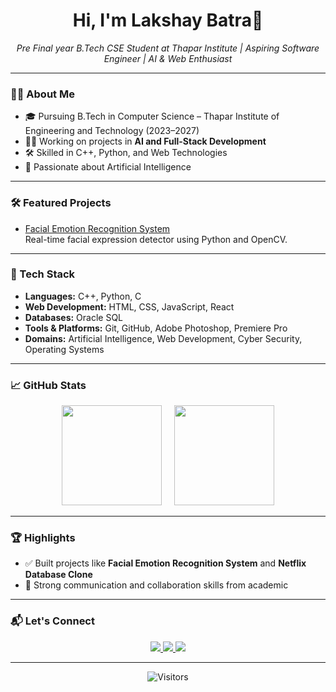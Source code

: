 <h1 align="center">Hi, I'm Lakshay Batra👋</h1>
<p align="center">
  <i>Pre Final year B.Tech CSE Student at Thapar Institute | Aspiring Software Engineer | AI & Web Enthusiast</i>
</p>

---

### 👨‍💻 About Me

- 🎓 Pursuing B.Tech in Computer Science – Thapar Institute of Engineering and Technology (2023–2027)
- 👨‍🔬 Working on projects in **AI and Full-Stack Development**
- 🛠  Skilled in C++, Python, and Web Technologies
- 🧠 Passionate about Artificial Intelligence

---

### 🛠 Featured Projects

- [Facial Emotion Recognition System](https://github.com/DROP5136/facial-emotion-recognition)  
  Real-time facial expression detector using Python and OpenCV.
  
---

### 🧰 Tech Stack

- **Languages:** C++, Python, C  
- **Web Development:** HTML, CSS, JavaScript, React 
- **Databases:** Oracle SQL  
- **Tools & Platforms:** Git, GitHub, Adobe Photoshop, Premiere Pro 
- **Domains:** Artificial Intelligence, Web Development, Cyber Security, Operating Systems

---

### 📈 GitHub Stats

<p align="center">
  <img src="https://github-readme-stats.vercel.app/api?username=DROP5136&show_icons=true&theme=github_dark&hide_border=true" height="160"/>
  &nbsp;&nbsp;&nbsp;
  <img src="https://github-readme-stats.vercel.app/api/top-langs/?username=DROP5136&layout=compact&theme=github_dark&hide_border=true" height="160"/>
</p>

---

### 🏆 Highlights

- ✅ Built projects like **Facial Emotion Recognition System** and **Netflix Database Clone**
- 🤝 Strong communication and collaboration skills from academic
  
---

### 📬 Let's Connect

<p align="center">
  <a href="mailto:batralakshay16@gmail.com">
    <img src="https://img.shields.io/badge/Gmail-D14836?style=for-the-badge&logo=gmail&logoColor=white"/>
  </a>
  <a href="https://www.linkedin.com/in/lakshay-batra-855a4a288">
    <img src="https://img.shields.io/badge/LinkedIn-0A66C2?style=for-the-badge&logo=linkedin&logoColor=white"/>
  </a>
  <a href="https://www.instagram.com/lakshay.batra5/">
    <img src="https://img.shields.io/badge/Instagram-E4405F?style=for-the-badge&logo=instagram&logoColor=white"/>
  </a>
</p>

---

<p align="center">
  <img src="https://visitor-badge.laobi.icu/badge?page_id=lakshaybatra" alt="Visitors">
</p>
